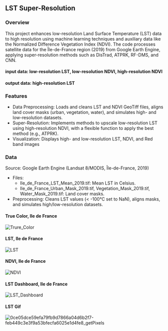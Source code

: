 ## LST Super-Resolution

### Overview

This project enhances low-resolution Land Surface Temperature (LST) data to high resolution using machine learning techniques and auxiliary data like the Normalized Difference Vegetation Index (NDVI). The code processes satellite data for the Île-de-France region (2019) from Google Earth Engine, applying super-resolution methods such as DisTrad, ATPRK, RF-DMS, and CNN.
#### input data: low-resolution LST, low-resolution NDVI, high-resolution NDVI
#### output data: high-resolution LST

### Features
- Data Preprocessing: Loads and cleans LST and NDVI GeoTiff files, aligns land cover masks (urban, vegetation, water), and simulates high- and low-resolution datasets.
- Super-Resolution: Implements methods to upscale low-resolution LST using high-resolution NDVI, with a flexible function to apply the best method (e.g., ATPRK).
- Visualization: Displays high- and low-resolution LST, NDVI, and Red band images

### Data
Source: Google Earth Engine (Landsat 8/MODIS, Île-de-France, 2019)
- Files:
    - Ile_de_France_LST_Mean_2019.tif: Mean LST in Celsius.
    - Ile_de_France_Urban_Mask_2019.tif, Vegetation_Mask_2019.tif, Water_Mask_2019.tif: Land cover masks.
- Preprocessing: Cleans LST values (< -100°C set to NaN), aligns masks, and simulates high/low-resolution datasets.


#### True Color, Ile de France

![Trure_Color](https://github.com/user-attachments/assets/50acf097-c1e2-40ea-a5ba-dbb7f085d22e)

#### LST, Ile de France

![LST](https://github.com/user-attachments/assets/5cefa731-3d68-4e6b-84e0-998460855970)

#### NDVI, Ile de France 

![NDVI](https://github.com/user-attachments/assets/7ad72c79-e57f-4e31-bfb0-4996ee4be58f)

#### LST Dashboard, Ile de France 

![LST_Dashboard](https://github.com/user-attachments/assets/06af6454-15de-4402-9b12-46ae25d483ee)

#### LST Gif 

![0ce05dce59efa79fb9d7866a04d6b2f7-feb449c3e3f9a53bfecfa6025e1d4fe8_getPixels](https://github.com/user-attachments/assets/ba9448ca-c769-483f-9230-9bda6501364c)

